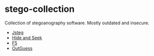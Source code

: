 # stego-collection
Collection of stegoanography software. Mostly outdated and insecure.

- [Jsteg](jsteg) 
- [Hide and Seek](jphs) 
- [F5](F5) 
- [OutGuess](outguess) 


